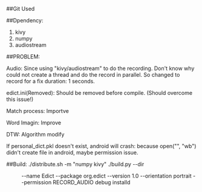 ##Git Used

##Dpendency:

1. kivy
2. numpy
3. audiostream



##PROBLEM:

Audio:
    Since using "kivy/audiostream" to do the recording. Don't know why could not create a thread and do the record in parallel. 
    So changed to record for a fix duration: 1 seconds.

edict.ini(Removed):
    Should be removed before compile. (Should overcome this issue!)

Match process:
    Importve

Word Imagin:
    Improve

DTW:
    Algorithm modify

If personal_dict.pkl doesn't exist, android will crash: because open("", "wb") didn't create file in android, maybe permission issue.

##Build:
./distribute.sh -m "numpy kivy"
./build.py --dir <dir> --name Edict --package org.edict --version 1.0 --orientation portrait --permission RECORD_AUDIO debug installd




